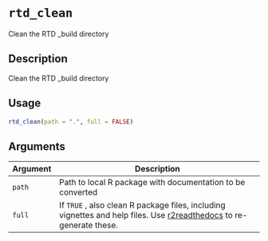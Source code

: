 # `rtd_clean`

Clean the RTD _build directory


## Description

Clean the RTD _build directory


## Usage

```r
rtd_clean(path = ".", full = FALSE)
```


## Arguments

Argument      |Description
------------- |----------------
`path`     |     Path to local R package with documentation to be converted
`full`     |     If `TRUE` , also clean R package files, including vignettes and help files. Use [r2readthedocs](#r2readthedocs) to re-generate these.
